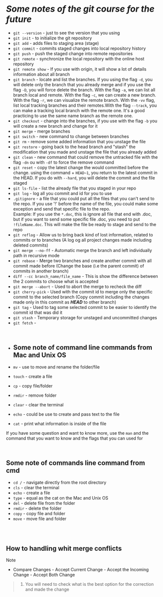 # **_Some notes of the git course for the future_**

- `git --version` - just to see the version that you using
- `git init` - to initialize the git repository
- `git add` - adds files to staging area (stage)
- `git commit` - commits staged changes into local repository history
- `git push` - push the staged change into remote repositories
- `git remote` - synchronize the local repository with the online host repository
- `git remote show` - If you use with origin, it will show a lot of details information about all branch
- `git branch` - locate and list the branches. If you using the flag `-d`, you will delete only the branch that you already merge and if you use the flag `-D`, you will force delete the branch. With the flag `-a`, we can list all branch local and remote. With the flag `-c`, we can create a new branch. With the flag `-r`, we can visualize the remote branch. With the `-vv` flag, list local tracking branches and their remotes.With the flag `--track`, you can make a tracking local branch with the remote one. It's a good practicing to use the same name branch as the remote one.
- `git checkout` - change into the branches, if you use with the flag `-b` you will create a new branch and change for it
- `git merge` - merge branches
- `git switch` - new command to change between branches
- `git rm` - remove some added information that you unstage the file
- `git restore` - going back to the head branch and "stash" the modification that you made and unstage the file that you already added
- `git clean` - new command that could remove the untracked file with the flag `-dn` ou with `-df` to force the remove command
- `git reset` - copy the latest change the would committed before the change. using the command + `HEAD~1`, you return to the latest commit in the HEAD. If you do with `--hard`, you will delete the commit and the file staged
- `git ls-file` - list the already file that you staged in your repo
- `git log` - log all you commit and id for you to use
- `.gitignore` - a file that you could put all the files that you can't send to the repo. If you use '!' before the name of the file, you could make some exception and send that specific file to the repo. <br> Example: If you use the `*.doc`, this is ignore all file that end with .doc, but if you want to send some specific file .doc, you need to put `!fileName.doc`. This will make the file be ready to stage and send to the repo
- `git reflog` - Allow us to bring back kind of lost information, related to commits or to branches (A log og all project changes made including deleted commits)
- `git merge --no-ff` - Automatic merge the branch and left individually path in recursive mode
- `git rebase` - Merge two branches and create another commit with all commit made before (Change the base (i.e the parent commit) of commits in another branch)
- `diff --cc branch_name/file_name` - This is show the difference between the 2 commits to choose what is accepted
- `git merge --abort` - Used to abort the merge to recheck the diff
- `git cherry-pick` - Used with the commit id to merge only the specific commit to the selected branch (Copy commit including the changes made only in this commit as _***HEAD***_ to other branch)
- `git tag` - Used to tag some selected commit to be easier to identify the commit id that was did it
- `git stash` - Temporary storage for unstaged and uncommitted changes
- `git fetch` -

<br>

- ## **Some note of command line commands from Mac and Unix OS**

- `mv` - use to move and rename the folder/file
- `touch` - create a file
- `cp` - copy file/folder
- `rmdir` - remove folder
- `clear` - clear the terminal
- `echo` - could be use to create and pass text to the file
- `cat` - print what information is inside of the file

If you have some question and want to know more, use the `man` and the command that you want to know and the flags that you can used for

<br>

## **Some note of commands line command from cmd**

- `cd /` - navigate directly from the root directory
- `cls` - clear the terminal
- `echo` - create a file
- `type` - equal as the cat on the Mac and Unix OS
- `del` - delete file from the folder
- `rmdir` - delete the folder
- `copy` - copy file and folder
- `move` - move file and folder

<br>
<br>

## **How to handling whit merge conflicts**

> [!NOTE]
>
> - Compare Changes - Accept Current Change - Accept the Incoming Change - Accept Both Change
>
> > 1.  You will need to check what is the best option for the correction and made the change
